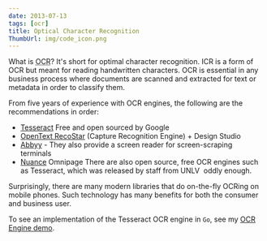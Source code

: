 ```yaml
---
date: 2013-07-13
tags: [ocr]
title: Optical Character Recognition
ThumbUrl: img/code_icon.png
---
```


What is <abbr title="Optical Character Recognition">OCR</abbr>? It's short for optimal character recognition. ICR is a form of OCR but meant for reading handwritten characters. OCR is essential in any business process where documents are scanned and extracted for text or metadata in order to classify them.

From five years of experience with OCR engines, the following are the recommendations in order:

- [Tesseract](https://github.com/tesseract-ocr/tesseract) Free and open sourced by Google
- [OpenText RecoStar](http://www.opentext.com/2/global/products/products-opentext-products-for-oems-and-vars/products-opentext-capture-recognition-engine.htm) (Capture Recognition Engine) + Design Studio
- [Abbyy](http://www.abbyy.com/) - They also provide a screen reader for screen-scraping terminals
- [Nuance](http://www.nuance.com/) Omnipage
There are also open source, free OCR engines such as Tesseract, which was released by staff from UNLV  oddly enough.

Surprisingly, there are many modern libraries that do on-the-fly OCRing on mobile phones. Such technology has many benefits for both the consumer and business user.

To see an implementation of the Tesseract OCR engine in `Go`, see my [OCR Engine demo](https://github.com/szahn/OCREngineSoCalCodeCamp2018).